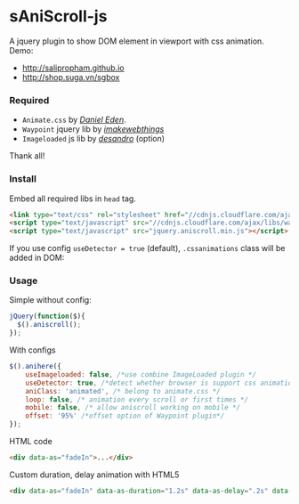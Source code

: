# sAniScroll-js
A jquery plugin to show DOM element in viewport with css animation.  
Demo: 
- http://salipropham.github.io
- http://shop.suga.vn/sgbox

### Required
* `Animate.css` by *[Daniel Eden](http://daneden.github.io/animate.css/)*.
* `Waypoint` jquery lib by *[imakewebthings](http://imakewebthings.com/waypoints/)*
* `Imageloaded` js lib by *[desandro](http://desandro.github.io/imagesloaded/)* (option)

Thank all!
### Install
Embed all required libs in `head` tag.
```html
<link type="text/css" rel="stylesheet" href="//cdnjs.cloudflare.com/ajax/libs/font-awesome/4.4.0/css/font-awesome.min.css" />
<script type="text/javascript" src="//cdnjs.cloudflare.com/ajax/libs/waypoints/4.0.0/jquery.waypoints.min.js"></script>
<script type="text/javascript" src="jquery.aniscroll.min.js"></script>
```

If you use config `useDetector = true` (default), `.cssanimations` class will be added in DOM:


### Usage
Simple without config:
```js
jQuery(function($){
  $().aniscroll();
});
```
With configs
```javascript
$().anihere({
    useImageloaded: false, /*use combine ImageLoaded plugin */
    useDetector: true, /*detect whether browser is support css animation or not */
    aniClass: 'animated', /* belong to animate.css */
    loop: false, /* animation every scroll or first times */
    mobile: false, /* allow aniscroll working on mobile */
    offset: '95%' /*offset option of Waypoint plugin*/
});
```
HTML code
```html
<div data-as="fadeIn">...</div>
```

Custom duration, delay animation with HTML5
```html
<div data-as="fadeIn" data-as-duration="1.2s" data-as-delay=".2s" data-as-iteration="3"></div>
```
